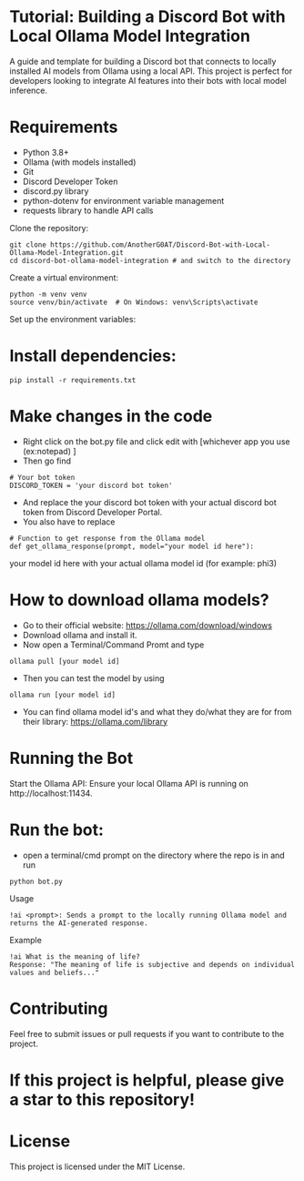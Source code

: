 # Tutorial: Building a Discord Bot with Local Ollama Model Integration
A guide and template for building a Discord bot that connects to locally installed AI models from Ollama using a local API. This project is perfect for developers looking to integrate AI features into their bots with local model inference.

# Requirements

- Python 3.8+
- Ollama (with models installed)
- Git
- Discord Developer Token
- discord.py library
- python-dotenv for environment variable management
- requests library to handle API calls


Clone the repository:

```
git clone https://github.com/AnotherG0AT/Discord-Bot-with-Local-Ollama-Model-Integration.git
cd discord-bot-ollama-model-integration # and switch to the directory
```

Create a virtual environment:
```
python -m venv venv
source venv/bin/activate  # On Windows: venv\Scripts\activate
```

Set up the environment variables:

 # Install dependencies:

```
pip install -r requirements.txt
```

# Make changes in the code
- Right click on the bot.py file and click edit with [whichever app you use (ex:notepad) ]
- Then go find 
```
# Your bot token
DISCORD_TOKEN = 'your discord bot token'

```
- And replace the your discord bot token with your actual discord bot token from Discord Developer Portal.
- You also have to replace
```
# Function to get response from the Ollama model
def get_ollama_response(prompt, model="your model id here"):
```
your model id here with your actual ollama model id (for example: phi3)

# How to download ollama models?

- Go to their official website: https://ollama.com/download/windows
- Download ollama and install it.
- Now open a Terminal/Command Promt and type
```
ollama pull [your model id]
```
- Then you can test the model by using
```
ollama run [your model id]
```
- You can find ollama model id's and what they do/what they are for from their library: https://ollama.com/library

# Running the Bot

Start the Ollama API: Ensure your local Ollama API is running on http://localhost:11434.

# Run the bot:
- open a terminal/cmd prompt on the directory where the repo is in and run
```
python bot.py
```
Usage
```
!ai <prompt>: Sends a prompt to the locally running Ollama model and returns the AI-generated response.
```
Example

```
!ai What is the meaning of life?
Response: "The meaning of life is subjective and depends on individual values and beliefs..."
```

# Contributing
Feel free to submit issues or pull requests if you want to contribute to the project.

# If this project is helpful, please give a star to this repository!

# License
This project is licensed under the MIT License.
